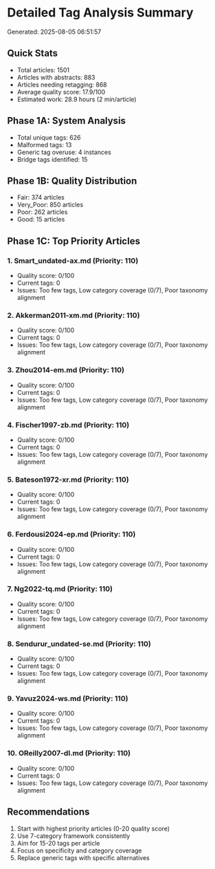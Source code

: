 # Detailed Tag Analysis Summary
Generated: 2025-08-05 06:51:57

## Quick Stats
- Total articles: 1501
- Articles with abstracts: 883
- Articles needing retagging: 868
- Average quality score: 17.9/100
- Estimated work: 28.9 hours (2 min/article)

## Phase 1A: System Analysis
- Total unique tags: 626
- Malformed tags: 13
- Generic tag overuse: 4 instances
- Bridge tags identified: 15

## Phase 1B: Quality Distribution
- Fair: 374 articles
- Very_Poor: 850 articles
- Poor: 262 articles
- Good: 15 articles

## Phase 1C: Top Priority Articles

### 1. Smart_undated-ax.md (Priority: 110)
- Quality score: 0/100
- Current tags: 0
- Issues: Too few tags, Low category coverage (0/7), Poor taxonomy alignment

### 2. Akkerman2011-xm.md (Priority: 110)
- Quality score: 0/100
- Current tags: 0
- Issues: Too few tags, Low category coverage (0/7), Poor taxonomy alignment

### 3. Zhou2014-em.md (Priority: 110)
- Quality score: 0/100
- Current tags: 0
- Issues: Too few tags, Low category coverage (0/7), Poor taxonomy alignment

### 4. Fischer1997-zb.md (Priority: 110)
- Quality score: 0/100
- Current tags: 0
- Issues: Too few tags, Low category coverage (0/7), Poor taxonomy alignment

### 5. Bateson1972-xr.md (Priority: 110)
- Quality score: 0/100
- Current tags: 0
- Issues: Too few tags, Low category coverage (0/7), Poor taxonomy alignment

### 6. Ferdousi2024-ep.md (Priority: 110)
- Quality score: 0/100
- Current tags: 0
- Issues: Too few tags, Low category coverage (0/7), Poor taxonomy alignment

### 7. Ng2022-tq.md (Priority: 110)
- Quality score: 0/100
- Current tags: 0
- Issues: Too few tags, Low category coverage (0/7), Poor taxonomy alignment

### 8. Sendurur_undated-se.md (Priority: 110)
- Quality score: 0/100
- Current tags: 0
- Issues: Too few tags, Low category coverage (0/7), Poor taxonomy alignment

### 9. Yavuz2024-ws.md (Priority: 110)
- Quality score: 0/100
- Current tags: 0
- Issues: Too few tags, Low category coverage (0/7), Poor taxonomy alignment

### 10. OReilly2007-dl.md (Priority: 110)
- Quality score: 0/100
- Current tags: 0
- Issues: Too few tags, Low category coverage (0/7), Poor taxonomy alignment

## Recommendations
1. Start with highest priority articles (0-20 quality score)
2. Use 7-category framework consistently
3. Aim for 15-20 tags per article
4. Focus on specificity and category coverage
5. Replace generic tags with specific alternatives
